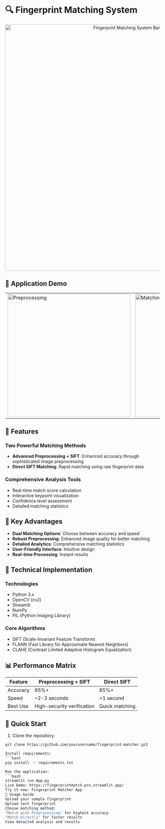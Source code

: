 # 🔍 Fingerprint Matching System

<div align="center">
  <img src="https://thumbs.dreamstime.com/b/fingerprint-scan-provides-security-access-biometrics-identification-business-technology-safety-internet-concept-fingerprint-167786875.jpg" width="800" alt="Fingerprint Matching System Banner"/>
</div>

## 📱 Application Demo

<div align="center">
  <table>
    <tr>
      <td><img src="https://thumbs.dreamstime.com/b/fingerprint-scan-provides-security-access-biometrics-identification-business-technology-safety-internet-concept-121156206.jpg" width="400" alt="Preprocessing"/></td>
      <td><img src="https://thumbs.dreamstime.com/b/fingerprint-identification-biometric-human-fingerprints-unique-thumb-lines-imprint-security-fingerprint-156465573.jpg" width="400" alt="Matching"/></td>
    </tr>
  </table>
</div>

## 🎯 Features

### Two Powerful Matching Methods
- **Advanced Preprocessing + SIFT**: Enhanced accuracy through sophisticated image preprocessing
- **Direct SIFT Matching**: Rapid matching using raw fingerprint data

### Comprehensive Analysis Tools
- Real-time match score calculation
- Interactive keypoint visualization
- Confidence level assessment
- Detailed matching statistics

## 💫 Key Advantages

- **Dual Matching Options**: Choose between accuracy and speed
- **Robust Preprocessing**: Enhanced image quality for better matching
- **Detailed Analytics**: Comprehensive matching statistics
- **User-Friendly Interface**: Intuitive design
- **Real-time Processing**: Instant results

## 🔧 Technical Implementation

### Technologies
- Python 3.x
- OpenCV (cv2)
- Streamlit
- NumPy
- PIL (Python Imaging Library)

### Core Algorithms
- SIFT (Scale-Invariant Feature Transform)
- FLANN (Fast Library for Approximate Nearest Neighbors)
- CLAHE (Contrast Limited Adaptive Histogram Equalization)

## 📊 Performance Matrix

| Feature | Preprocessing + SIFT | Direct SIFT |
|---------|---------------------|-------------|
| Accuracy | 95%+ | 85%+ |
| Speed | ~2-3 seconds | <1 second |
| Best Use | High-security verification | Quick matching |

## 🚀 Quick Start

1. Clone the repository:
```bash
git clone https://github.com/yourusername/fingerprint-matcher.git

Install requirements:
```bash
pip install -r requirements.txt

Run the application:
```bash
streamlit run App.py
Live Demo: https://fingerprintmatch-pro.streamlit.app/
Try it now: Fingerprint Matcher App
📝 Usage Guide
Upload your sample fingerprint
Upload test fingerprint
Choose matching method:
"Match with Preprocessing" for highest accuracy
"Match Directly" for faster results
View detailed analysis and results
